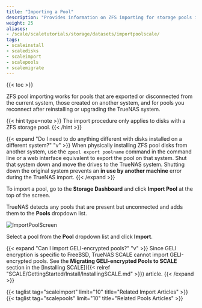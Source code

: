```yaml
---
title: "Importing a Pool"
description: "Provides information on ZFS importing for storage pools in TrueNAS SCALE. It also addresses GELI-encrypted pools."
weight: 25
aliases:
- /scale/scaletutorials/storage/datasets/importpoolscale/
tags:
- scaleinstall
- scaledisks
- scaleimport
- scalepools
- scalemigrate
---
```


{{< toc >}}

ZFS pool importing works for pools that are exported or disconnected from the current system, those created on another system, and for pools you reconnect after reinstalling or upgrading the TrueNAS system.

{{< hint type=note >}}
The import procedure only applies to disks with a ZFS storage pool.
{{< /hint >}}

{{< expand "Do I need to do anything different with disks installed on a different system?" "v" >}}
When physically installing ZFS pool disks from another system, use the `zpool export poolname` command in the command line or a web interface equivalent to export the pool on that system.
Shut that system down and move the drives to the TrueNAS system.
Shutting down the original system prevents an **in use by another machine** error during the TrueNAS import.
{{< /expand >}}

To import a pool, go to the **Storage Dashboard** and click **Import Pool** at the top of the screen.

TrueNAS detects any pools that are present but unconnected and adds them to the **Pools** dropdown list.

![ImportPoolScreen](/images/SCALE/22.12/ImportPoolScreen.png "Import Pool Screen") 

Select a pool from the **Pool** dropdown list and click **Import**.

{{< expand "Can I import GELI-encrypted pools?" "v" >}}
Since GELI encryption is specific to FreeBSD, TrueNAS SCALE cannot import GELI-encrypted pools. 
See the **Migrating GELI-encrypted Pools to SCALE** section in the [Installing SCALE]({{< relref "SCALE/GettingStarted/Install/InstallingSCALE.md" >}}) article.
{{< /expand >}}

{{< taglist tag="scaleimport" limit="10" title="Related Import Articles" >}}
{{< taglist tag="scalepools" limit="10" title="Related Pools Articles" >}}

